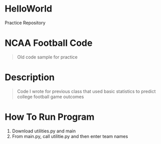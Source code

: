 # HelloWorld
Practice Repository

# **NCAA Football Code**
>Old code sample for practice

# **Description**
>Code I wrote for previous class that used basic statistics to predict college football game outcomes

# **How To Run Program**
<ol>
<li>Download utilities.py and main</li>
  <li>From main.py, call utilitie.py and then enter team names</li>
  </ol>
